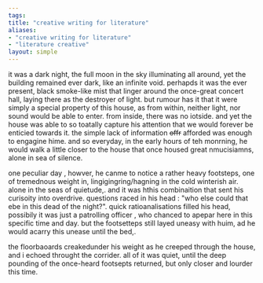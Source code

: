 ```yaml
---
tags: 
title: "creative writing for literature"
aliases:
- "creative writing for literature"
- "literature creative"
layout: simple
---
```


it was a dark night, the full moon in the sky illuminating all around, yet the building remained ever dark, like an infinite void. perhapds it was the ever present, black smoke-like mist that linger around the once-great concert hall, laying there as the destroyer of light. but rumour has it that it were simply a special property of this house, as from within, neither light, nor sound would be able to enter. from inside, there was no iotside. and yet the house was able to so toatally capture his attention that we would forever be enticied towards it. the simple lack of information ~~offr~~ afforded was enough to engagine hime. and so everyday,  in the early hours of teh monrning, he would walk a little closer to the house that once housed great nmucisiamns, alone in sea of silence.

one peculiar day , howver, he canme to notice a rather heavy footsteps, one of tremednous weight in, lingigingring/hagning in the cold winterish air. alone in the seas of quietude,. and it was hthis combinaition that sent his curisoity into overdrive. questions raced in his head : "who else could that ebe in this dead of the night?". quick ratioanalisations filled his head, possibily it was just a patrolling officer , who chanced to apepar here in this specific time and day. but the footsetteps still layed uneasy with huim, ad he would acarry this unease until the bed,.

the floorbaoards creakedunder his weight as he creeped through the house, and i echoed throught the corrider. all of it was quiet, until the deep pounding of the once-heard footsepts returned, but  only closer and lourder this time.
